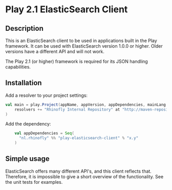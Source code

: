 Play 2.1 ElasticSearch Client
=============================

Description
-----------

This is an ElasticSearch client to be used in applications built in the Play framework.
It can be used with ElasticSearch version 1.0.0 or higher. Older versions have a different API and will not work.

The Play 2.1 (or higher) framework is required for its JSON handling capabilities.

Installation
------------

Add a resolver to your project settings:

``` scala
val main = play.Project(appName, appVersion, appDependencies, mainLang = SCALA).settings(
    resolvers += "Rhinofly Internal Repository" at "http://maven-repository.rhinofly.net:8081/artifactory/libs-release-local"
)
```

Add the dependency:

``` scala
	val appDependencies = Seq(
      "nl.rhinofly" %% "play-elasticsearch-client" % "x.y"
    )
```


Simple usage 
------------

ElasticSearch offers many different API's, and this client reflects that. Therefore, it is impossible to give a short overview of the functionality.
See the unit tests for examples.
